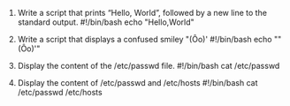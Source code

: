 1. Write a script that prints “Hello, World”, followed by a new line to the standard output.
	#!/bin/bash
	echo "Hello,World"

2. Write a script that displays a confused smiley "(Ôo)'
	#!/bin/bash
	echo "\"(Ôo)'"

3. Display the content of the /etc/passwd file.
	#!/bin/bash
	cat /etc/passwd

4. Display the content of /etc/passwd and /etc/hosts
	#!/bin/bash
	cat /etc/passwd /etc/hosts 
